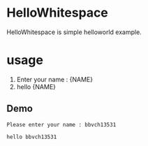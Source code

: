 # HelloWhitespace
HelloWhitespace is simple helloworld example.

# usage
1. Enter your name : {NAME}
2. hello {NAME}

## Demo
```
Please enter your name : bbvch13531  

hello bbvch13531
```
